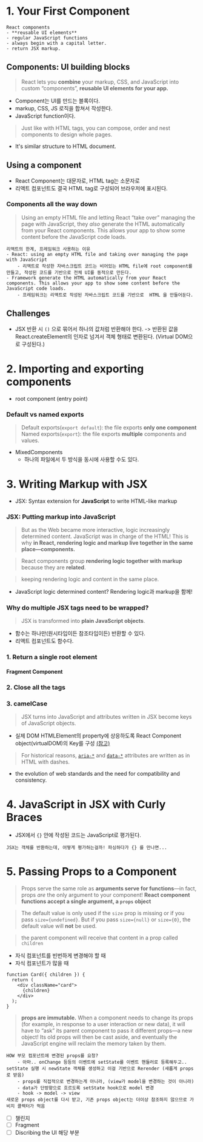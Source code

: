 # 1. Your First Component

```
React components 
- **reusable UI elements**
- regular JavaScript functions
- always begin with a capital letter.
- return JSX markup.
```

## Components: UI building blocks

> React lets you **combine** your markup, CSS, and JavaScript into custom “components”, **reusable UI elements for your app.**

- Component는 UI를 만드는 블록이다.
- markup, CSS, JS 로직을 합쳐서 작성한다.
- JavaScript function이다.

> Just like with HTML tags, you can compose, order and nest components to design whole pages.

- It's similar structure to HTML document.

## Using a component

- React Component는 대문자로, HTML tag는 소문자로
- 리액트 컴포넌트도 결국 HTML tag로 구성되어 브라우저에 표시된다.

### Components all the way down 

> Using an empty HTML file and letting React “take over” managing the page with JavaScript, they _also_ generate the HTML automatically from your React components. This allows your app to show some content before the JavaScript code loads.

```
리액트의 한계, 프레임워크 사용하는 이유
- React: using an empty HTML file and taking over managing the page with JavaScript
	- 리액트로 작성한 자바스크립트 코드는 비어있는 HTML file에 root component를 만들고, 작성된 코드를 기반으로 전체 UI를 동적으로 만든다.
- Framework generate the HTML automatically from your React components. This allows your app to show some content before the JavaScript code loads.
	- 프레임워크는 리액트로 작성된 자바스크립트 코드를 기반으로  HTML 을 만들어둔다.
```

## Challenges

- JSX 반환 시 `()` 으로 묶어서 하나의 값처럼 반환해야 한다. -> 반환된 값을 React.createElement의 인자로 넘겨서 객체 형태로 변환된다. (Virtual DOM으로 구성된다.)

# 2. Importing and exporting components

- root component (entry point)

### Default vs named exports 

> Default exports(`export default`): the file exports **only one component**
> Named exports(`export`): the file exports **multiple** components and values.

- MixedComponents
	- 하나의 파일에서 두 방식을 동시에 사용할 수도 있다.

# 3. Writing Markup with JSX

- JSX: Syntax extension for **JavaScript** to write HTML-like markup

### JSX: Putting markup into JavaScript 

> But as the Web became more interactive, logic increasingly determined content. JavaScript was in charge of the HTML! This is why **in React, rendering logic and markup live together in the same place—components.**

> React components group **rendering logic together with markup** because they are **related**. 

> keeping rendering logic and content in the same place.

 - JavaScript logic determined content? Rendering logic과 markup을 함께!

### Why do multiple JSX tags need to be wrapped? 

> JSX is transformed into **plain JavaScript objects**.

- 함수는 하나만(원시타입이든 참조타입이든) 반환할 수 있다.
- 리액트 컴포넌트도 함수다.

### 1. Return a single root element 

#### Fragment Component


### 2. Close all the tags 
### 3. camelCase

> JSX turns into JavaScript and attributes written in JSX become keys of JavaScript objects.

- 실제 DOM HTMLElement의 property에 상응하도록 React Component object(virtualDOM)의 Key를 구성 [(참고)](https://react.dev/reference/react-dom/components/common)

> For historical reasons, [`aria-*`](https://developer.mozilla.org/docs/Web/Accessibility/ARIA) and [`data-*`](https://developer.mozilla.org/docs/Learn/HTML/Howto/Use_data_attributes) attributes are written as in HTML with dashes.

- the evolution of web standards and the need for compatibility and consistency.

# 4. JavaScript in JSX with Curly Braces

- JSX에서 `{}` 안에 작성된 코드는 JavaScript로 평가된다. 
```
JSX는 객체를 반환하는데, 어떻게 평가하는걸까! 파싱하다가 {} 를 만나면...
```

# 5. Passing Props to a Component

> Props serve the same role as **arguments serve for functions**—in fact, props _are_ the only argument to your component! **React component functions accept a single argument, a `props` object**

> The default value is only used if the `size` prop is missing or if you pass `size={undefined}`. But if you pass `size={null}` or `size={0}`, the default value will **not** be used.

> the parent component will receive that content in a prop called `children`

- 자식 컴포넌트를 빈번하게 변경해야 할 때
- 자식 컴포넌트가 많을 때

```
function Card({ children }) {
  return (
    <div className="card">
      {children}
    </div>
  );
}
```

> **props are immutable.** 
> When a component needs to change its props (for example, in response to a user interaction or new data), it will have to “ask” its parent component to pass it different props—a new object! 
> Its old props will then be cast aside, and eventually the JavaScript engine will reclaim the memory taken by them.

```
HOW 부모 컴포넌트에 변경된 props를 요청?
	- 아마.. onChange 등등의 이벤트에 setState를 이벤트 핸들러로 등록해두고.. setState 실행 시 newState 객체를 생성하고 이걸 기반으로 Rerender (새롭게 props로 받음)
	- props를 직접적으로 변경하는게 아니라, (view가 model을 변경하는 것이 아니라)
	- data가 단방향으로 흐르도록 setState hook으로 model 변경
	- hook -> model -> view
새로운 props object를 다시 받고, 기존 props object는 더이상 참조하지 않으므로 가비지 콜렉터가 먹음
```

- [ ] 챌린지
- [ ] Fragment
- [ ] Discribing the UI 해당 부분